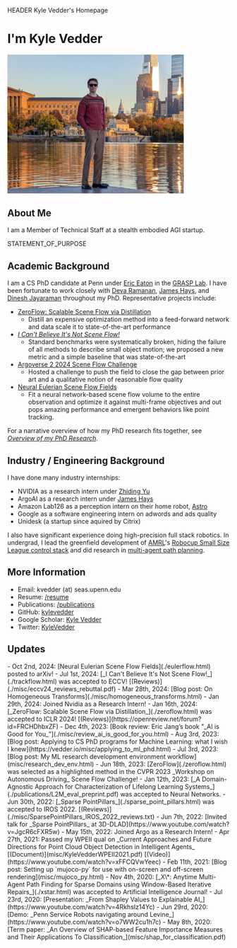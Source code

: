HEADER Kyle Vedder's Homepage

<h1 class="centered">I'm Kyle Vedder</h1>

<img class="centered" src="img/me_dock.jpg" width="400" />

<!-- My career goal is to build embodied AI system that can perform at or above human level in a variety of domestic and industrial labor tasks. I chose to do a PhD to focus on the 3D perception and world modeling aspect of this problem, as I believe having the right representation is a critical factor in learning robust, generalizable policies. My PhD research has focused on the problem of Scene Flow, which I believe encapsulates the critical ability to understand the dynamics of the 3D world. -->

## About Me

I am a Member of Technical Staff at a stealth embodied AGI startup.

STATEMENT_OF_PURPOSE

## Academic Background

I am a CS PhD candidate at Penn under [Eric Eaton](https://www.seas.upenn.edu/~eeaton/)  in the [GRASP Lab](https://www.grasp.upenn.edu/). I have been fortunate to work closely with [Deva Ramanan](https://www.cs.cmu.edu/~deva/), [James Hays](https://faculty.cc.gatech.edu/~hays/), and [Dinesh Jayaraman](https://www.seas.upenn.edu/~dineshj/) throughout my PhD. Representative projects include:

 - [ZeroFlow: Scalable Scene Flow via Distillation](./zeroflow.html)
   - Distill an expensive optimization method into a feed-forward network and data scale it to state-of-the-art performance
 - [_I Can't Believe It's Not Scene Flow!_](./trackflow.html)
    - Standard benchmarks were systematically broken, hiding the failure of all methods to describe small object motion; we proposed a new metric and a simple baseline that was state-of-the-art
  - [Argoverse 2 2024 Scene Flow Challenge](https://www.argoverse.org/sceneflow)
    - Hosted a challenge to push the field to close the gap between prior art and a qualitative notion of reasonable flow quality
  - [Neural Eulerian Scene Flow Fields](./eulerflow.html)
    - Fit a neural network-based scene flow volume to the entire observation and optimize it against multi-frame objectives and out pops amazing performance and emergent behaviors like point tracking.
 
For a narrative overview of how my PhD research fits together, see [_Overview of my PhD Research_](./overview_of_my_phd.html).


## Industry / Engineering Background

 I have done many industry internships:

  - NVIDIA as a research intern under [Zhiding Yu](https://chrisding.github.io/)
  - ArgoAI as a research intern under [James Hays](https://faculty.cc.gatech.edu/~hays/) 
  - Amazon Lab126 as a perception intern on their home robot, [Astro](https://www.aboutamazon.com/news/devices/meet-astro-a-home-robot-unlike-any-other)
  - Google as a software engineering intern on adwords and ads quality
  - Unidesk (a startup since aquired by Citrix)

I also have significant experience doing high-precision full stack robotics. In undergrad, I lead the greenfield development of [AMRL](https://amrl.cs.umass.edu/)'s [Robocup Small Size League control stack](https://amrl.cs.umass.edu/minutebots.html) and did research in [multi-agent path planning](./xstar.html).


<!-- During my undergrad in CS at UMass Amherst I did research under [Joydeep Biswas](https://www.joydeepb.com/) in the . My research was in:

 - [Single-Agent Path Finding (SAPF)](http://vedder.io/publications/ScaffoldsLaneVedderBiswasPlanRob2017.pdf) for sampling based planners
 - [Anytime Multi-Agent Path Finding (MAPF)](./xstar.html) for efficient first solution generation
 - [Core infrastructure](http://vedder.io/publications/MinutebotsRoboCupTDP2017.pdf) and [low level safety system](http://vedder.io/publications/MinutebotsRoboCupTDP2018.pdf) of our [RoboCup Small Size League team](https://amrl.cs.umass.edu/minutebots.html)

 -->

## More Information

 - Email: kvedder (at) seas.upenn.edu
 - Resume: [/resume](KyleVedderResume.pdf)
 - Publications: [/publications](publications.html)
 - GitHub: [kylevedder](https://github.com/kylevedder)
 - Google Scholar: [Kyle Vedder](https://scholar.google.com/citations?user=Ml6RzmEAAAAJ&hl=en)
 - Twitter: [KyleVedder](https://twitter.com/KyleVedder)

## Updates
<div class="updates">
 - Oct 2nd, 2024: [Neural Eulerian Scene Flow Fields](./eulerflow.html) posted to arXiv!
 - Jul 1st, 2024: [_I Can't Believe It's Not Scene Flow!_](./trackflow.html) was accepted to ECCV! [(Reviews)](./misc/eccv24_reviews_rebuttal.pdf)
 - Mar 28th, 2024: [Blog post: On Homogeneous Transforms](./misc/homogeneous_transforms.html)
 - Jan 29th, 2024: Joined Nvidia as a Research Intern!
 - Jan 16th, 2024: [_ZeroFlow: Scalable Scene Flow via Distillation_](./zeroflow.html) was accepted to ICLR 2024! [(Reviews)](https://openreview.net/forum?id=FRCHDhbxZF)
 - Dec 4th, 2023: [Book review: Eric Jang’s book "_AI is Good for You_"](./misc/review_ai_is_good_for_you.html)
 - Aug 3rd, 2023: [Blog post: Applying to CS PhD programs for Machine Learning: what I wish I knew](https://vedder.io/misc/applying_to_ml_phd.html)
 - Jul 3rd, 2023: [Blog post: My ML research development environment workflow](misc/research_dev_env.html)
 - Jun 18th, 2023: [ZeroFlow](./zeroflow.html) was selected as a highlighted method in the CVPR 2023 _Workshop on Autonomous Driving_ Scene Flow Challenge!
 - Jan 12th, 2023: [_A Domain-Agnostic Approach for Characterization of Lifelong Learning Systems_](./publications/L2M_eval_preprint.pdf) was accepted to Neural Networks.
 - Jun 30th, 2022: [_Sparse PointPillars_](./sparse_point_pillars.html) was accepted to IROS 2022. [(Reviews)](./misc/SparsePointPillars_IROS_2022_reviews.txt)
 - Jun 7th, 2022: [Invited talk for _Sparse PointPillars_ at 3D-DLAD](https://www.youtube.com/watch?v=JgcR6cFXR5w)
 - May 15th, 2022: Joined Argo as a Research Intern!
 - Apr 27th, 2021: Passed my WPEII qual on _Current Approaches and Future Directions for Point Cloud Object Detection in Intelligent Agents_ [(Document)](misc/KyleVedderWPEII2021.pdf) [(Video)](https://www.youtube.com/watch?v=xFFCQVwYeec)
 - Feb 11th, 2021: [Blog post: Setting up `mujoco-py` for use with on-screen and off-screen rendering](misc/mujoco_py.html)
 - Nov 4th, 2020: [_X\*: Anytime Multi-Agent Path Finding for Sparse Domains using Window-Based Iterative Repairs_](./xstar.html) was accepted to Artificial Intelligence Journal!
 - Jul 23rd, 2020: [Presentation: _From Shapley Values to Explainable AI_](https://www.youtube.com/watch?v=4RkhsIz14Yc)
 - Jun 29rd, 2020: [Demo: _Penn Service Robots navigating around Levine_](https://www.youtube.com/watch?v=o7WW2cu1h7c)
 - May 8th, 2020: [Term paper: _An Overview of SHAP-based Feature Importance Measures and Their Applications To Classification_](misc/shap_for_classification.pdf)
 </div>
